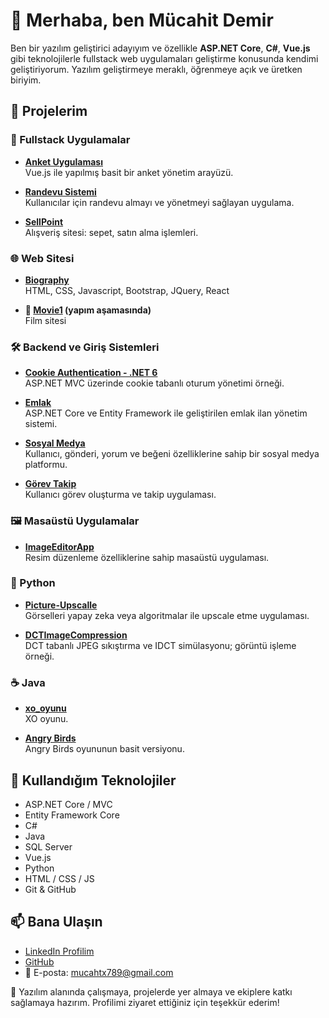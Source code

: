 # 👋 Merhaba, ben Mücahit Demir

Ben bir yazılım geliştirici adayıyım ve özellikle **ASP.NET Core**, **C#**, **Vue.js** gibi teknolojilerle fullstack web uygulamaları geliştirme konusunda kendimi geliştiriyorum. Yazılım geliştirmeye meraklı, öğrenmeye açık ve üretken biriyim.

## 🚀 Projelerim

### 🔧 Fullstack Uygulamalar
- **[Anket Uygulaması](https://github.com/mucahtx789/ankett)**  
  Vue.js ile yapılmış basit bir anket yönetim arayüzü.

- **[Randevu Sistemi](https://github.com/mucahtx789/Randevu)**  
  Kullanıcılar için randevu almayı ve yönetmeyi sağlayan uygulama.

- **[SellPoint](https://github.com/mucahtx789/SellPoint)**  
  Alışveriş sitesi: sepet, satın alma işlemleri.

### 🌐 Web Sitesi
- **[Biography](https://github.com/mucahtx789/Biography)**  
  HTML, CSS, Javascript, Bootstrap, JQuery, React

- **🔨 [Movie1](https://github.com/mucahtx789/Movie1) (yapım aşamasında)**  
  Film sitesi

### 🛠️ Backend ve Giriş Sistemleri
- **[Cookie Authentication - .NET 6](https://github.com/mucahtx789/ASPNET-MVC-NET6--Cookie-Auth-2)**  
  ASP.NET MVC üzerinde cookie tabanlı oturum yönetimi örneği.

- **[Emlak](https://github.com/mucahtx789/Emlak)**  
  ASP.NET Core ve Entity Framework ile geliştirilen emlak ilan yönetim sistemi.

- **[Sosyal Medya](https://github.com/mucahtx789/sosyalMedya)**  
  Kullanıcı, gönderi, yorum ve beğeni özelliklerine sahip bir sosyal medya platformu.

- **[Görev Takip](https://github.com/mucahtx789/TaskTracker)**  
  Kullanıcı görev oluşturma ve takip uygulaması.

### 🖼️ Masaüstü Uygulamalar
- **[ImageEditorApp](https://github.com/mucahtx789/ImageEditorApp)**  
  Resim düzenleme özelliklerine sahip masaüstü uygulaması.

### 🐍 Python
- **[Picture-Upscalle](https://github.com/mucahtx789/Picture-Upscalle)**  
  Görselleri yapay zeka veya algoritmalar ile upscale etme uygulaması.

- **[DCTImageCompression](https://github.com/mucahtx789/DCTImageCompression)**  
  DCT tabanlı JPEG sıkıştırma ve IDCT simülasyonu; görüntü işleme örneği.

### ☕ Java
- **[xo_oyunu](https://github.com/mucahtx789/xo_oyunu)**  
  XO oyunu.

- **[Angry Birds](https://github.com/mucahtx789/angry_birds)**  
  Angry Birds oyununun basit versiyonu.

## 🧰 Kullandığım Teknolojiler
- ASP.NET Core / MVC
- Entity Framework Core
- C#
- Java
- SQL Server
- Vue.js
- Python
- HTML / CSS / JS
- Git & GitHub

## 📫 Bana Ulaşın
- [LinkedIn Profilim](https://www.linkedin.com/in/mücahit-demir-a68508202/)
- [GitHub](https://github.com/mucahtx789)
- 📧 E-posta: [mucahtx789@gmail.com](mailto:mucahtx789@gmail.com)

🎯 Yazılım alanında çalışmaya, projelerde yer almaya ve ekiplere katkı sağlamaya hazırım. Profilimi ziyaret ettiğiniz için teşekkür ederim!
